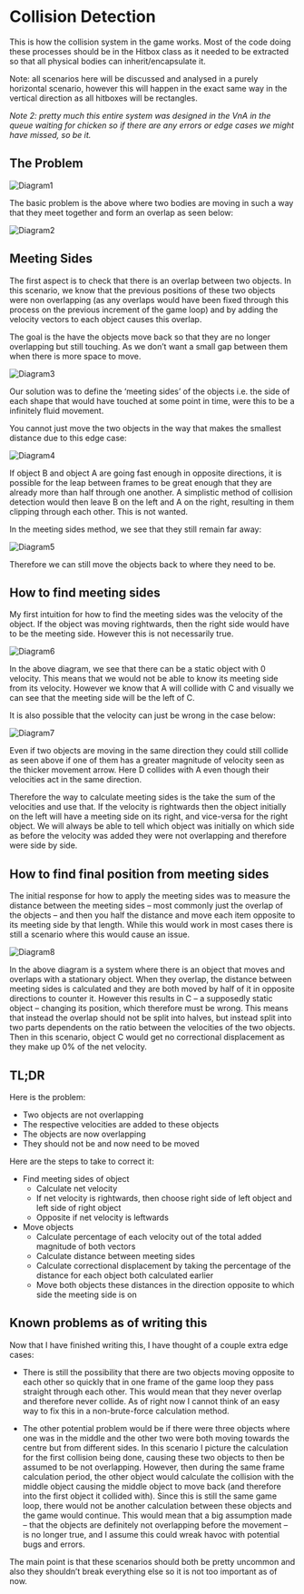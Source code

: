 # Collision Detection

This is how the collision system in the game works. Most of the code doing these processes should be in the Hitbox class as it needed to be extracted so that all physical bodies can inherit/encapsulate it.

Note: all scenarios here will be discussed and analysed in a purely horizontal scenario, however this will happen in the exact same way in the vertical direction as all hitboxes will be rectangles.

_Note 2: pretty much this entire system was designed in the VnA in the queue waiting for chicken so if there are any errors or edge cases we might have missed, so be it._

## The Problem

![Diagram1](img/collision/1.png)

The basic problem is the above where two bodies are moving in such a way that they meet together and form an overlap as seen below:

![Diagram2](img/collision/2.png)

## Meeting Sides

The first aspect is to check that there is an overlap between two objects. In this scenario, we know that the previous positions of these two objects were non overlapping (as any overlaps would have been fixed through this process on the previous increment of the game loop) and by adding the velocity vectors to each object causes this overlap.

The goal is the have the objects move back so that they are no longer overlapping but still touching. As we don’t want a small gap between them when there is more space to move.

![Diagram3](img/collision/3.png)

Our solution was to define the ‘meeting sides’ of the objects i.e. the side of each shape that would have touched at some point in time, were this to be a infinitely fluid movement.

You cannot just move the two objects in the way that makes the smallest distance due to this edge case:

![Diagram4](img/collision/4.png)

If object B and object A are going fast enough in opposite directions, it is possible for the leap between frames to be great enough that they are already more than half through one another. A simplistic method of collision detection would then leave B on the left and A on the right, resulting in them clipping through each other. This is not wanted.

In the meeting sides method, we see that they still remain far away:

![Diagram5](img/collision/5.png)

Therefore we can still move the objects back to where they need to be.

## How to find meeting sides

My first intuition for how to find the meeting sides was the velocity of the object. If the object was moving rightwards, then the right side would have to be the meeting side. However this is not necessarily true.

![Diagram6](img/collision/6.png)

In the above diagram, we see that there can be a static object with 0 velocity. This means that we would not be able to know its meeting side from its velocity. However we know that A will collide with C and visually we can see that the meeting side will be the left of C.

It is also possible that the velocity can just be wrong in the case below:

![Diagram7](img/collision/7.png)

Even if two objects are moving in the same direction they could still collide as seen above if one of them has a greater magnitude of velocity seen as the thicker movement arrow. Here D collides with A even though their velocities act in the same direction.

Therefore the way to calculate meeting sides is the take the sum of the velocities and use that. If the velocity is rightwards then the object initially on the left will have a meeting side on its right, and vice-versa for the right object. We will always be able to tell which object was initially on which side as before the velocity was added they were not overlapping and therefore were side by side.

## How to find final position from meeting sides

The initial response for how to apply the meeting sides was to measure the distance between the meeting sides – most commonly just the overlap of the objects – and then you half the distance and move each item opposite to its meeting side by that length. While this would work in most cases there is still a scenario where this would cause an issue.

![Diagram8](img/collision/8.png)

In the above diagram is a system where there is an object that moves and overlaps with a stationary object. When they overlap, the distance between meeting sides is calculated and they are both moved by half of it in opposite directions to counter it. However this results in C – a supposedly static object – changing its position, which therefore must be wrong. This means that instead the overlap should not be split into halves, but instead split into two parts dependents on the ratio between the velocities of the two objects. Then in this scenario, object C would get no correctional displacement as they make up 0% of the net velocity.

## TL;DR

Here is the problem:

- Two objects are not overlapping
- The respective velocities are added to these objects
- The objects are now overlapping
- They should not be and now need to be moved

Here are the steps to take to correct it:

- Find meeting sides of object
  - Calculate net velocity
  - If net velocity is rightwards, then choose right side of left object and left side of right object
  - Opposite if net velocity is leftwards
- Move objects
  - Calculate percentage of each velocity out of the total added magnitude of both vectors
  - Calculate distance between meeting sides
  - Calculate correctional displacement by taking the percentage of the distance for each object both calculated earlier
  - Move both objects these distances in the direction opposite to which side the meeting side is on

## Known problems as of writing this

Now that I have finished writing this, I have thought of a couple extra edge cases:

- There is still the possibility that there are two objects moving opposite to each other so quickly that in one frame of the game loop they pass straight through each other. This would mean that they never overlap and therefore never collide. As of right now I cannot think of an easy way to fix this in a non-brute-force calculation method.

- The other potential problem would be if there were three objects where one was in the middle and the other two were both moving towards the centre but from different sides. In this scenario I picture the calculation for the first collision being done, causing these two objects to then be assumed to be not overlapping. However, then during the same frame calculation period, the other object would calculate the collision with the middle object causing the middle object to move back (and therefore into the first object it collided with). Since this is still the same game loop, there would not be another calculation between these objects and the game would continue. This would mean that a big assumption made – that the objects are definitely not overlapping before the movement – is no longer true, and I assume this could wreak havoc with potential bugs and errors.

The main point is that these scenarios should both be pretty uncommon and also they shouldn’t break everything else so it is not too important as of now.
